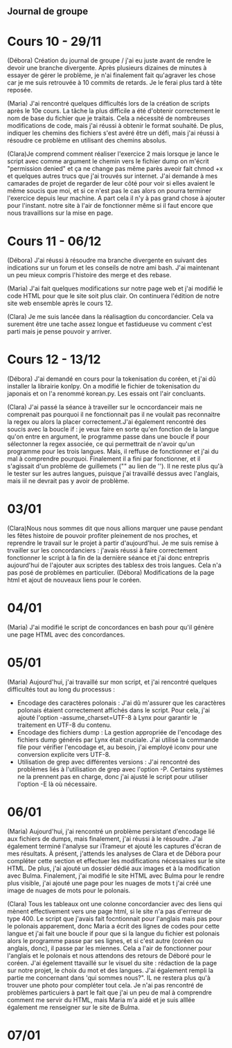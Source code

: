 ## Journal de groupe
# Cours 10 - 29/11
(Débora) Création du journal de groupe / j'ai eu juste avant de rendre le devoir une branche divergente. Après
plusieurs dizaines de minutes à essayer de gérer le problème, je n'ai finalement fait qu'agraver les chose car
je me suis retrouvée à 10 commits de retards. Je le ferai plus tard à tête reposée. 

(Maria) J'ai rencontré quelques difficultés lors de la création de scripts après le 10e cours. La tâche la plus 
difficile a été d'obtenir correctement le nom de base du fichier que je traitais. Cela a nécessité de nombreuses
modifications de code, mais j'ai réussi à obtenir le format souhaité. De plus, indiquer les chemins des fichiers 
s'est avéré être un défi, mais j'ai réussi à résoudre ce problème en utilisant des chemins absolus.

(Clara)Je comprend comment réaliser l'exercice 2 mais lorsque je lance le script avec comme argument le chemin vers le
fichier dump on m'écrit "permission denied" et ça ne change pas même parès aveoir fait chmod +x et quelques autres
trucs que j'ai trouvés sur internet. J'ai demande à mes camarades de projet de regarder de leur côté pour voir si
elles avaient le même soucis que moi, et si ce n'est pas le cas alors on pourra terminer l'exercice depuis leur
machine. A part cela il n'y à pas grand chose à ajouter pour l'instant. notre site à l'air de fonctionner même si il
faut encore que nous travaillions sur la mise en page.

# Cours 11 - 06/12
(Débora) J'ai réussi à résoudre ma branche divergente en suivant des indications sur un forum et les conseils de
notre ami bash. J'ai maintenant un peu mieux compris l'histoire des merge et des rebase.

(Maria) J'ai fait quelques modifications sur notre page web et j'ai modifié le code HTML pour que le site soit plus clair. On continuera l'édition de notre site web ensemble après le cours 12. 

(Clara) Je me suis lancée dans la réalisagtion du concordancier. Cela va surement être une tache assez longue et 
fastidueuse vu comment c'est parti mais je pense pouvoir y arriver.

# Cours 12 - 13/12
(Débora) J'ai demandé en cours pour la tokenisation du coréen, et j'ai dû installer la librairie konlpy. On a
modifié le fichier de tokenisation du japonais et on l'a renommé korean.py. Les essais ont l'air concluants.

(Clara) J'ai passé la séance à traveiller sur le ocncordanceir mais ne comprenait pas pourquoi il ne fonctionnait pas 
il ne voulait pas reconnaitre la regex ou alors la placer correctement.J'ai également rencontré des soucis avec la 
boucle if : je veux faire en sorte qu'en fonction de la langue qu'on entre en argument, le programme passe dans une 
boucle if pour sélectonner la regex associée, ce qui permettrait de n'avoir qu'un programme pour les trois langues. 
Mais, il reffuse de fonctionner et j'ai du mal à comprendre pourquoi. Finalement il a fini par fonctionner, et il 
s'agissait d'un problème de guillemets ("" au lien de ''). Il ne reste plus qu'à le tester sur les autres langues, 
puisque j'ai travaillé dessus avec l'anglais, mais iil ne devrait pas y avoir de problème.

# 03/01
(Clara)Nous nous sommes dit que nous allions marquer une pause pendant les fêtes histoire de pouvoir profiter 
pleinement de nos proches, et reprendre le travail sur le projet à partir d'aujourd'hui. Je me suis remise à trvailler 
sur les concordanciers : j'avais réussi à faire correctement fonctionner le script à la fin de la dernière séance et 
j'ai donc entrepris aujourd'hui de l'ajouter aux scriptes des tablesx des trois langues. Cela n'a pas posé de 
problèmes en particulier. 
(Débora) Modifications de la page html et ajout de nouveaux liens pour le coréen.

# 04/01
(Maria) J'ai modifié le script de concordances en bash pour qu'il génère une page HTML avec des concordances.

# 05/01
(Maria) Aujourd'hui, j'ai travaillé sur mon script, et j'ai rencontré quelques difficultés tout au long du processus :
- Encodage des caractères polonais :
J'ai dû m'assurer que les caractères polonais étaient correctement affichés dans le script. Pour cela, j'ai ajouté l'option -assume_charset=UTF-8 à Lynx pour garantir le traitement en UTF-8 du contenu.
- Encodage des fichiers dump :
La gestion appropriée de l'encodage des fichiers dump générés par Lynx était cruciale. J'ai utilisé la commande file pour vérifier l'encodage et, au besoin, j'ai employé iconv pour une conversion explicite vers UTF-8.
- Utilisation de grep avec différentes versions :
J'ai rencontré des problèmes liés à l'utilisation de grep avec l'option -P. Certains systèmes ne la prennent pas en charge, donc j'ai ajusté le script pour utiliser l'option -E là où nécessaire.

# 06/01
(Maria) Aujourd'hui, j'ai rencontré un problème persistant d'encodage lié aux fichiers de dumps, mais finalement, j'ai réussi à le résoudre. J'ai également terminé l'analyse sur iTrameur et ajouté les captures d'écran de mes résultats. À présent, j'attends les analyses de Clara et de Débora pour compléter cette section et effectuer les modifications nécessaires sur le site HTML. De plus, j'ai ajouté un dossier dédié aux images et à la modification avec Bulma. Finalement, j'ai modifié le site HTML avec Bulma pour le rendre plus visible, j'ai ajouté une page pour les nuages de mots t j'ai créé une image de nuages de mots pour le polonais.

(Clara) Tous les tableaux ont une colonne concordancier avec des liens qui mènent effectivement vers une page html, si 
le site n'a pas d'errreur de type 400. Le script que j'avais fait focntionnait pour l'anglais mais pas pour le 
polonais apparement, donc Maria a écrit des lignes de codes pour cette langue et j'ai fait une boucle if pour que si 
la langue du fichier est polonais alors le programme passe par ses lignes, et si c'est autre (coréen ou anglais, 
donc), il passe par les miennes. Cela a l'air de fonctionner pour l'anglais et le polonais et nous attendons des 
retours de Déboré pour le coréen. J'ai égelement ttavaillé sur le visuel du site : rédaction de la page sur notre 
projet, le choix du mot et des langues. J'ai également rempli la partie me concernant dans 'qui sommes nous?". IL ne 
restera plus qu'à trouver une photo pour compléter tout cela. Je n'ai pas rencontré de problèmes particuiers à part le 
fait que j'ai un peu de mal à comprendre comment me servir du HTML, mais Maria m'a aidé et je suis alllée également me 
renseigner sur le site de Bulma.

# 07/01


